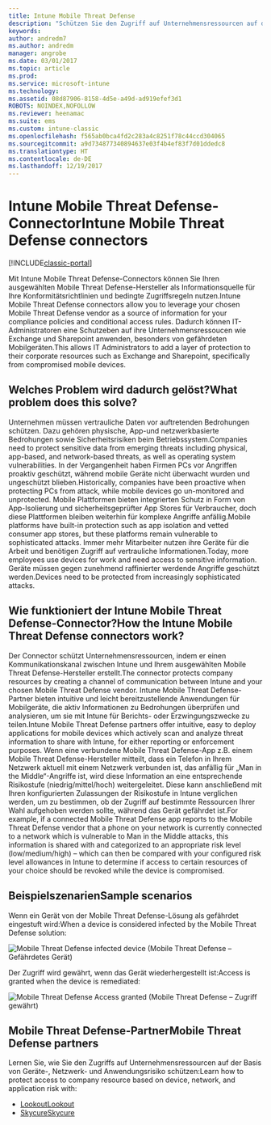 ```yaml
---
title: Intune Mobile Threat Defense
description: "Schützen Sie den Zugriff auf Unternehmensressourcen auf der Basis von Geräterisiko."
keywords: 
author: andredm7
ms.author: andredm
manager: angrobe
ms.date: 03/01/2017
ms.topic: article
ms.prod: 
ms.service: microsoft-intune
ms.technology: 
ms.assetid: 08d87906-8158-4d5e-a49d-ad919efef3d1
ROBOTS: NOINDEX,NOFOLLOW
ms.reviewer: heenamac
ms.suite: ems
ms.custom: intune-classic
ms.openlocfilehash: f565ab0bca4fd2c283a4c8251f78c44ccd304065
ms.sourcegitcommit: a9d734877340894637e03f4b4ef83f7d01ddedc8
ms.translationtype: HT
ms.contentlocale: de-DE
ms.lasthandoff: 12/19/2017
---
```

# <a name="intune-mobile-threat-defense-connectors"></a><span data-ttu-id="f188c-103">Intune Mobile Threat Defense-Connector</span><span class="sxs-lookup"><span data-stu-id="f188c-103">Intune Mobile Threat Defense connectors</span></span>

[!INCLUDE[classic-portal](../includes/classic-portal.md)]

<span data-ttu-id="f188c-104">Mit Intune Mobile Threat Defense-Connectors können Sie Ihren ausgewählten Mobile Threat Defense-Hersteller als Informationsquelle für Ihre Konformitätsrichtlinien und bedingte Zugriffsregeln nutzen.</span><span class="sxs-lookup"><span data-stu-id="f188c-104">Intune Mobile Threat Defense connectors allow you to leverage your chosen Mobile Threat Defense vendor as a source of information for your compliance policies and conditional access rules.</span></span> <span data-ttu-id="f188c-105">Dadurch können IT-Administratoren eine Schutzeben auf ihre Unternehmensressoucen wie Exchange und Sharepoint anwenden, besonders von gefährdeten Mobilgeräten.</span><span class="sxs-lookup"><span data-stu-id="f188c-105">This allows IT Administrators to add a layer of protection to their corporate resources such as Exchange and Sharepoint, specifically from compromised mobile devices.</span></span>

## <a name="what-problem-does-this-solve"></a><span data-ttu-id="f188c-106">Welches Problem wird dadurch gelöst?</span><span class="sxs-lookup"><span data-stu-id="f188c-106">What problem does this solve?</span></span>

<span data-ttu-id="f188c-107">Unternehmen müssen vertrauliche Daten vor auftretenden Bedrohungen schützen. Dazu gehören physische, App-und netzwerkbasierte Bedrohungen sowie Sicherheitsrisiken beim Betriebssystem.</span><span class="sxs-lookup"><span data-stu-id="f188c-107">Companies need to protect sensitive data from emerging threats including physical, app-based, and network-based threats, as well as operating system vulnerabilities.</span></span>
<span data-ttu-id="f188c-108">In der Vergangenheit haben Firmen PCs vor Angriffen proaktiv geschützt, während mobile Geräte nicht überwacht wurden und ungeschützt blieben.</span><span class="sxs-lookup"><span data-stu-id="f188c-108">Historically, companies have been proactive when protecting PCs from attack, while mobile devices go un-monitored and unprotected.</span></span> <span data-ttu-id="f188c-109">Mobile Plattformen bieten integrierten Schutz in Form von App-Isolierung und sicherheitsgeprüfter App Stores für Verbraucher, doch diese Plattformen bleiben weiterhin für komplexe Angriffe anfällig.</span><span class="sxs-lookup"><span data-stu-id="f188c-109">Mobile platforms have built-in protection such as app isolation and vetted consumer app stores, but these platforms remain vulnerable to sophisticated attacks.</span></span> <span data-ttu-id="f188c-110">Immer mehr Mitarbeiter nutzen ihre Geräte für die Arbeit und benötigen Zugriff auf vertrauliche Informationen.</span><span class="sxs-lookup"><span data-stu-id="f188c-110">Today, more employees use devices for work and need access to sensitive information.</span></span> <span data-ttu-id="f188c-111">Geräte müssen gegen zunehmend raffinierter werdende Angriffe geschützt werden.</span><span class="sxs-lookup"><span data-stu-id="f188c-111">Devices need to be protected from increasingly sophisticated attacks.</span></span>

## <a name="how-the-intune-mobile-threat-defense-connectors-work"></a><span data-ttu-id="f188c-112">Wie funktioniert der Intune Mobile Threat Defense-Connector?</span><span class="sxs-lookup"><span data-stu-id="f188c-112">How the Intune Mobile Threat Defense connectors work?</span></span>

<span data-ttu-id="f188c-113">Der Connector schützt Unternehmensressourcen, indem er einen Kommunikationskanal zwischen Intune und Ihrem ausgewählten Mobile Threat Defense-Hersteller erstellt.</span><span class="sxs-lookup"><span data-stu-id="f188c-113">The connector protects company resources by creating a channel of communication between Intune and your chosen Mobile Threat Defense vendor.</span></span> <span data-ttu-id="f188c-114">Intune Mobile Threat Defense-Partner bieten intuitive und leicht bereitzustellende Anwendungen für Mobilgeräte, die aktiv Informationen zu Bedrohungen überprüfen und analysieren, um sie mit Intune für Berichts- oder Erzwingungszwecke zu teilen.</span><span class="sxs-lookup"><span data-stu-id="f188c-114">Intune Mobile Threat Defense partners offer intuitive, easy to deploy applications for mobile devices which actively scan and analyze threat information to share with Intune, for either reporting or enforcement purposes.</span></span> <span data-ttu-id="f188c-115">Wenn eine verbundene Mobile Threat Defense-App z.B. einem Mobile Threat Defense-Hersteller mitteilt, dass ein Telefon in Ihrem Netzwerk aktuell mit einem Netzwerk verbunden ist, das anfällig für „Man in the Middle“-Angriffe ist, wird diese Information an eine entsprechende Risikostufe (niedrig/mittel/hoch) weitergeleitet. Diese kann anschließend mit Ihren konfigurierten Zulassungen der Risikostufe in Intune verglichen werden, um zu bestimmen, ob der Zugriff auf bestimmte Ressourcen Ihrer Wahl aufgehoben werden sollte, während das Gerät gefährdet ist.</span><span class="sxs-lookup"><span data-stu-id="f188c-115">For example, if a connected Mobile Threat Defense app reports to the Mobile Threat Defense vendor that a phone on your network is currently connected to a network which is vulnerable to Man in the Middle attacks, this information is shared with and categorized to an appropriate risk level (low/medium/high) – which can then be compared with your configured risk level allowances in Intune to determine if access to certain resources of your choice should be revoked while the device is compromised.</span></span>

## <a name="sample-scenarios"></a><span data-ttu-id="f188c-116">Beispielszenarien</span><span class="sxs-lookup"><span data-stu-id="f188c-116">Sample scenarios</span></span>

<span data-ttu-id="f188c-117">Wenn ein Gerät von der Mobile Threat Defense-Lösung als gefährdet eingestuft wird:</span><span class="sxs-lookup"><span data-stu-id="f188c-117">When a device is considered infected by the Mobile Threat Defense solution:</span></span>

![Mobile Threat Defense infected device (Mobile Threat Defense – Gefährdetes Gerät)](../media/mtp/MTD-image-1.png)

<span data-ttu-id="f188c-119">Der Zugriff wird gewährt, wenn das Gerät wiederhergestellt ist:</span><span class="sxs-lookup"><span data-stu-id="f188c-119">Access is granted when the device is remediated:</span></span>

![Mobile Threat Defense Access granted (Mobile Threat Defense – Zugriff gewährt)](../media/mtp/MTD-image-2.png)

## <a name="mobile-threat-defense-partners"></a><span data-ttu-id="f188c-121">Mobile Threat Defense-Partner</span><span class="sxs-lookup"><span data-stu-id="f188c-121">Mobile Threat Defense partners</span></span>

<span data-ttu-id="f188c-122">Lernen Sie, wie Sie den Zugriffs auf Unternehmensressourcen auf der Basis von Geräte-, Netzwerk- und Anwendungsrisiko schützen:</span><span class="sxs-lookup"><span data-stu-id="f188c-122">Learn how to protect access to company resource based on device, network, and application risk with:</span></span>

- [<span data-ttu-id="f188c-123">Lookout</span><span class="sxs-lookup"><span data-stu-id="f188c-123">Lookout</span></span>](/intune-classic/deploy-use/lookout-mobile-threat-defense-connector)
- [<span data-ttu-id="f188c-124">Skycure</span><span class="sxs-lookup"><span data-stu-id="f188c-124">Skycure</span></span>](/intune-classic/deploy-use/skycure-mobile-threat-defense-connector)
